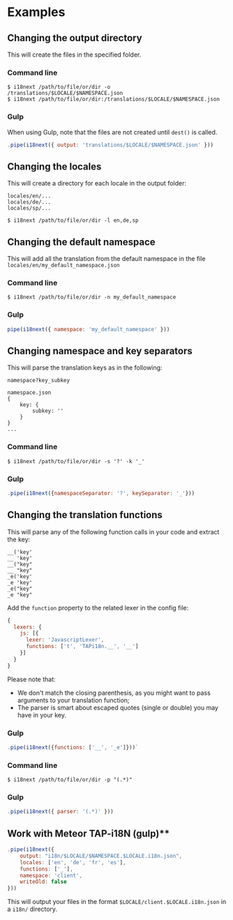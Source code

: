 # Examples

## Changing the output directory

This will create the files in the specified folder.

### Command line
```
$ i18next /path/to/file/or/dir -o /translations/$LOCALE/$NAMESPACE.json
$ i18next /path/to/file/or/dir:/translations/$LOCALE/$NAMESPACE.json 
```

### Gulp

When using Gulp, note that the files are not created until `dest()` is called. 

```js
.pipe(i18next({ output: 'translations/$LOCALE/$NAMESPACE.json' }))
```

## Changing the locales

This will create a directory for each locale in the output folder:

```
locales/en/...
locales/de/...
locales/sp/...
```

```
$ i18next /path/to/file/or/dir -l en,de,sp
```

## Changing the default namespace

This will add all the translation from the default namespace in the file `locales/en/my_default_namespace.json`

### Command line

```
$ i18next /path/to/file/or/dir -n my_default_namespace
```

### Gulp

```js
pipe(i18next({ namespace: 'my_default_namespace' }))
```

## Changing namespace and key separators

This will parse the translation keys as in the following:

```
namespace?key_subkey

namespace.json
{
    key: {
        subkey: ''
    }
}
...
```

### Command line
```
$ i18next /path/to/file/or/dir -s '?' -k '_'
```

### Gulp

```js
.pipe(i18next({namespaceSeparator: '?', keySeparator: '_'}))
```

## Changing the translation functions

This will parse any of the following function calls in your code and extract the key:

```
__('key'
__ 'key'
__("key"
__ "key"
_e('key'
_e 'key'
_e("key"
_e "key"
```

Add the `function` property to the related lexer in the config file:
```js
{
  lexers: {
    js: [{
      lexer: 'JavascriptLexer',
      functions: ['t', 'TAPi18n.__', '__']
    }]
  }  
}
```

Please note that:
- We don't match the closing parenthesis, as you might want to pass arguments to your translation function;
- The parser is smart about escaped quotes (single or double) you may have in your key.

### Gulp

```js
.pipe(i18next({functions: ['__', '_e']}))`
```

### Command line
```
$ i18next /path/to/file/or/dir -p "(.*)"
```

### Gulp
```js
.pipe(i18next({ parser: '(.*)' }))
```

## Work with Meteor TAP-i18N (gulp)**

```js
.pipe(i18next({
    output: "i18n/$LOCALE/$NAMESPACE.$LOCALE.i18n.json",
    locales: ['en', 'de', 'fr', 'es'],
    functions: ['_'],
    namespace: 'client',
    writeOld: false
}))
```

This will output your files in the format `$LOCALE/client.$LOCALE.i18n.json` in a `i18n/` directory.
